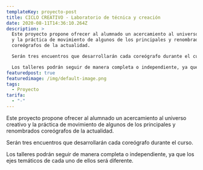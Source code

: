 ```yaml
---
templateKey: proyecto-post
title: CICLO CREATIVO - Laboratorio de técnica y creación
date: 2020-08-11T14:36:10.264Z
description: >
  Este proyecto propone ofrecer al alumnado un acercamiento al universo creativo
  y la práctica de movimiento de algunos de los principales y renombrados
  coreógrafos de la actualidad.

  Serán tres encuentros que desarrollarán cada coreógrafo durante el curso.

  Los talleres podrán seguir de manera completa o independiente, ya que los ejes temáticos de cada uno de ellos será diferente.
featuredpost: true
featuredimage: /img/default-image.png
tags:
  - Proyecto
tarifa:
  - "-"
---
```

Este proyecto propone ofrecer al alumnado un acercamiento al universo creativo y la práctica de movimiento de algunos de los principales y renombrados coreógrafos de la actualidad.

Serán tres encuentros que desarrollarán cada coreógrafo durante el curso.

Los talleres podrán seguir de manera completa o independiente, ya que los ejes temáticos de cada uno de ellos será diferente.